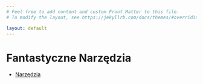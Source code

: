 ```yaml
---
# Feel free to add content and custom Front Matter to this file.
# To modify the layout, see https://jekyllrb.com/docs/themes/#overriding-theme-defaults

layout: default
---
```


# Fantastyczne Narzędzia



* [Narzędzia](/narzedzia)
